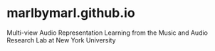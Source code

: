 # marlbymarl.github.io
Multi-view Audio Representation Learning from the Music and Audio Research Lab at New York University
